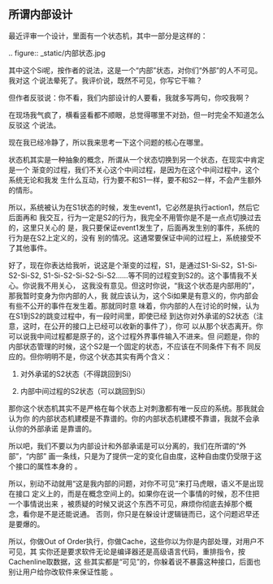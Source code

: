     
## 所谓内部设计

最近评审一个设计，里面有一个状态机，其中一部分是这样的：

  .. figure:: _static/内部状态.jpg

其中这个Si呢，按作者的说法，这是一个“内部”状态，对你们“外部”的人不可见。我对这
个说法晕死了。我评价说，既然不可见，你写它干嘛？

但作者反驳说：你不看，我们内部设计的人要看，我就多写两句，你咬我啊？

在现场我气疯了，横看竖看都不顺眼，总觉得哪里不对劲，但一时完全不知道怎么反驳这
个说法。

现在我已经冷静了，所以我来思考一下这个问题的核心在哪里。

状态机其实是一种抽象的概念，所谓从一个状态切换到另一个状态，在现实中肯定是一个
渐变的过程，我们不关心这个中间过程，是因为在这个中间过程中，这个系统无论和我发
生什么互动，行为要不和S1一样，要不和S2一样，不会产生额外的情形。

所以，系统被认为在S1状态的时候，发生event1，它必然是执行action1，然后它后面再和
我交互，行为一定是S2的行为，我完全不用管你是不是一点点切换过去的，这里只关心的
是，我只要保证event1发生了，后面再发生别的事件，系统的行为是在S2上定义的，没有
别的情况。这通常要保证中间的过程上，系统接受不了其他事件。

好了，现在你表达给我听，说这是个渐变的过程，S1，是通过S1-Si-S2，S1-Si-S2-Si-S2,
S1-Si-S2-Si-S2-Si-S2……等不同的过程变到S2的。这个事情我不关心。你说我不用关心，
这我没有意见。但这时你说，“我这个状态是内部用的”，那我暂时变身为你内部的人，我
就应该认为，这个Si如果是有意义的，你内部会有些不公开的事件在发生着。那就同时意
味着，你内部的人在讨论的时候，认为在S1到S2的跳变过程中，有一段时间里，即使已经
到达你对外承诺的S2状态（注意，这时，在公开的接口上已经可以收新的事件了），你可
以从那个状态离开。你可以说我中间过程都是原子的，这个过程外界事件输入不进来。但
问题是，你的内部状态管理的时候，这个S2是一个固定的状态，不应该在不同条件下有不
同反应的。但你明明不是，你这个状态其实有两个含义：

1. 对外承诺的S2状态（不得跳回到Si）

2. 内部中间过程的S2状态（可以跳回到Si）

那你这个状态机其实不是严格在每个状态上对刺激都有唯一反应的系统。那我就会认为你
的内部状态机建模是不靠谱的。你的内部状态机建模不靠谱，我就不会承认你的外部承诺
是靠谱的。

所以吧，我们不要以为内部设计和外部承诺是可以分离的，我们在所谓的“外部”，“内部”
画一条线，只是为了提供一定的变化自由度，这种自由度仍受限于这个接口的属性本身的
。

所以，别动不动就用“这是我内部的问题，对你不可见”来打马虎眼，语义不是出现在接口
定义上的，而是在概念空间上的。如果你在说一个事情的时候，忍不住把一个事情说出来
，被质疑的时候又说这个东西不可见，麻烦你彻底去掉那个概念，看你是不是还能说通。
否则，你只是在躲设计逻辑链而已，这个问题迟早还是要爆的。

所以，你做Out of Order执行，你做Cache，这些你以为你是内部处理，对用户不可见，其
实你还是要求软件无论是编译器还是高级语言代码，重排指令，按Cachenline取数据，这
些其实都是“可见”的，你躲着说不暴露这种接口，后面也别让用户给你改软件来保证性能
。
